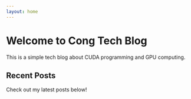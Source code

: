 ```yaml
---
layout: home
---
```


# Welcome to Cong Tech Blog

This is a simple tech blog about CUDA programming and GPU computing.

## Recent Posts

Check out my latest posts below!
